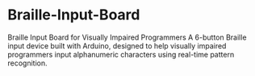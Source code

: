 # Braille-Input-Board
Braille Input Board for Visually Impaired Programmers A 6-button Braille input device built with Arduino, designed to help visually impaired programmers input alphanumeric characters using real-time pattern recognition.
